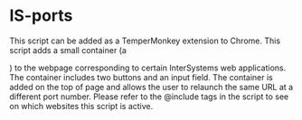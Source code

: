# IS-ports
This script can be added as a TemperMonkey extension to Chrome. 
This script adds a small container (a <div>) to the webpage corresponding to certain InterSystems web applications. The container includes two buttons and an input field. 
The container is added on the top of page and allows the user to relaunch the same URL at a different port number. 
Please refer to the @include tags in the script to see on which websites this script is active.
